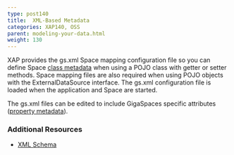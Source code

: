 ```yaml
---
type: post140
title:  XML-Based Metadata
categories: XAP140, OSS
parent: modeling-your-data.html
weight: 130
---
```




XAP provides the gs.xml Space mapping configuration file so you can define Space [class metadata](./pojo-xml-metadata-class.html) when using a POJO class with getter or setter methods. Space mapping files are also required when using POJO objects with the ExternalDataSource interface. The gs.xml configuration file is loaded when the application and Space are started. 

The gs.xml files can be edited to include GigaSpaces specific attributes ([property metadata](./pojo-xml-metadata-attribute.html)).

### Additional Resources

- [XML Schema](/api_documentation/)



